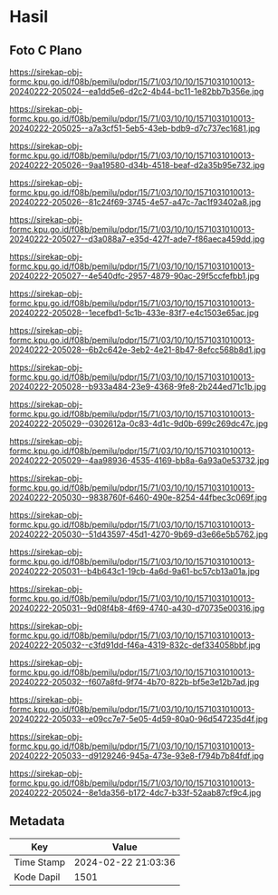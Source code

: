 # Hasil

## Foto C Plano

https://sirekap-obj-formc.kpu.go.id/f08b/pemilu/pdpr/15/71/03/10/10/1571031010013-20240222-205024--ea1dd5e6-d2c2-4b44-bc11-1e82bb7b356e.jpg

https://sirekap-obj-formc.kpu.go.id/f08b/pemilu/pdpr/15/71/03/10/10/1571031010013-20240222-205025--a7a3cf51-5eb5-43eb-bdb9-d7c737ec1681.jpg

https://sirekap-obj-formc.kpu.go.id/f08b/pemilu/pdpr/15/71/03/10/10/1571031010013-20240222-205026--9aa19580-d34b-4518-beaf-d2a35b95e732.jpg

https://sirekap-obj-formc.kpu.go.id/f08b/pemilu/pdpr/15/71/03/10/10/1571031010013-20240222-205026--81c24f69-3745-4e57-a47c-7ac1f93402a8.jpg

https://sirekap-obj-formc.kpu.go.id/f08b/pemilu/pdpr/15/71/03/10/10/1571031010013-20240222-205027--d3a088a7-e35d-427f-ade7-f86aeca459dd.jpg

https://sirekap-obj-formc.kpu.go.id/f08b/pemilu/pdpr/15/71/03/10/10/1571031010013-20240222-205027--4e540dfc-2957-4879-90ac-29f5ccfefbb1.jpg

https://sirekap-obj-formc.kpu.go.id/f08b/pemilu/pdpr/15/71/03/10/10/1571031010013-20240222-205028--1ecefbd1-5c1b-433e-83f7-e4c1503e65ac.jpg

https://sirekap-obj-formc.kpu.go.id/f08b/pemilu/pdpr/15/71/03/10/10/1571031010013-20240222-205028--6b2c642e-3eb2-4e21-8b47-8efcc568b8d1.jpg

https://sirekap-obj-formc.kpu.go.id/f08b/pemilu/pdpr/15/71/03/10/10/1571031010013-20240222-205028--b933a484-23e9-4368-9fe8-2b244ed71c1b.jpg

https://sirekap-obj-formc.kpu.go.id/f08b/pemilu/pdpr/15/71/03/10/10/1571031010013-20240222-205029--0302612a-0c83-4d1c-9d0b-699c269dc47c.jpg

https://sirekap-obj-formc.kpu.go.id/f08b/pemilu/pdpr/15/71/03/10/10/1571031010013-20240222-205029--4aa98936-4535-4169-bb8a-6a93a0e53732.jpg

https://sirekap-obj-formc.kpu.go.id/f08b/pemilu/pdpr/15/71/03/10/10/1571031010013-20240222-205030--9838760f-6460-490e-8254-44fbec3c069f.jpg

https://sirekap-obj-formc.kpu.go.id/f08b/pemilu/pdpr/15/71/03/10/10/1571031010013-20240222-205030--51d43597-45d1-4270-9b69-d3e66e5b5762.jpg

https://sirekap-obj-formc.kpu.go.id/f08b/pemilu/pdpr/15/71/03/10/10/1571031010013-20240222-205031--b4b643c1-19cb-4a6d-9a61-bc57cb13a01a.jpg

https://sirekap-obj-formc.kpu.go.id/f08b/pemilu/pdpr/15/71/03/10/10/1571031010013-20240222-205031--9d08f4b8-4f69-4740-a430-d70735e00316.jpg

https://sirekap-obj-formc.kpu.go.id/f08b/pemilu/pdpr/15/71/03/10/10/1571031010013-20240222-205032--c3fd91dd-f46a-4319-832c-def334058bbf.jpg

https://sirekap-obj-formc.kpu.go.id/f08b/pemilu/pdpr/15/71/03/10/10/1571031010013-20240222-205032--f607a8fd-9f74-4b70-822b-bf5e3e12b7ad.jpg

https://sirekap-obj-formc.kpu.go.id/f08b/pemilu/pdpr/15/71/03/10/10/1571031010013-20240222-205033--e09cc7e7-5e05-4d59-80a0-96d547235d4f.jpg

https://sirekap-obj-formc.kpu.go.id/f08b/pemilu/pdpr/15/71/03/10/10/1571031010013-20240222-205033--d9129246-945a-473e-93e8-f794b7b84fdf.jpg

https://sirekap-obj-formc.kpu.go.id/f08b/pemilu/pdpr/15/71/03/10/10/1571031010013-20240222-205024--8e1da356-b172-4dc7-b33f-52aab87cf9c4.jpg


## Metadata

| Key        | Value               |
| ---------- | ------------------- |
| Time Stamp | 2024-02-22 21:03:36 |
| Kode Dapil | 1501                |



